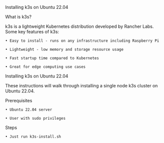 
Installing k3s on Ubuntu 22.04

What is k3s?

k3s is a lightweight Kubernetes distribution developed by Rancher Labs. Some key features of k3s:

    • Easy to install - runs on any infrastructure including Raspberry Pi
  
    • Lightweight - low memory and storage resource usage
   
    • Fast startup time compared to Kubernetes
    
    • Great for edge computing use cases
    
Installing k3s on Ubuntu 22.04

These instructions will walk through installing a single node k3s cluster on Ubuntu 22.04.

Prerequisites

    • Ubuntu 22.04 server
    
    • User with sudo privileges
    
Steps

    • Just run k3s-install.sh
